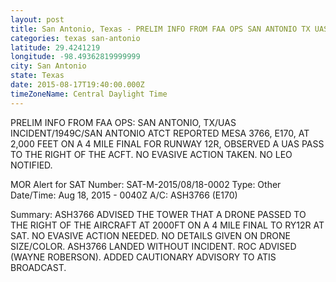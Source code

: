 ```yaml
---
layout: post
title: San Antonio, Texas - PRELIM INFO FROM FAA OPS SAN ANTONIO TX UAS INCIDENT 1949C SAN ANTONIO ATCT REPORTED
categories: texas san-antonio
latitude: 29.4241219
longitude: -98.49362819999999
city: San Antonio
state: Texas
date: 2015-08-17T19:40:00.000Z
timeZoneName: Central Daylight Time
---
```


PRELIM INFO FROM FAA OPS: SAN ANTONIO, TX/UAS INCIDENT/1949C/SAN ANTONIO ATCT REPORTED MESA 3766, E170, AT 2,000 FEET ON A 4 MILE FINAL FOR RUNWAY 12R, OBSERVED A UAS PASS TO THE RIGHT OF THE ACFT. NO EVASIVE ACTION TAKEN. NO LEO NOTIFIED. 

MOR Alert for SAT
Number: SAT-M-2015/08/18-0002
Type: Other
Date/Time: Aug 18, 2015 - 0040Z
A/C: ASH3766 (E170)

Summary: ASH3766 ADVISED THE TOWER THAT A DRONE PASSED TO THE RIGHT OF THE AIRCRAFT AT 2000FT ON A 4 MILE FINAL TO RY12R AT SAT. NO EVASIVE ACTION NEEDED. NO DETAILS GIVEN ON DRONE SIZE/COLOR. ASH3766 LANDED WITHOUT INCIDENT. ROC ADVISED (WAYNE ROBERSON). ADDED CAUTIONARY ADVISORY TO ATIS BROADCAST. 